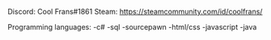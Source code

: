 Discord: Cool Frans#1861
Steam: https://steamcommunity.com/id/coolfrans/

Programming languages:
-c#
-sql
-sourcepawn
-html/css
-javascript
-java
